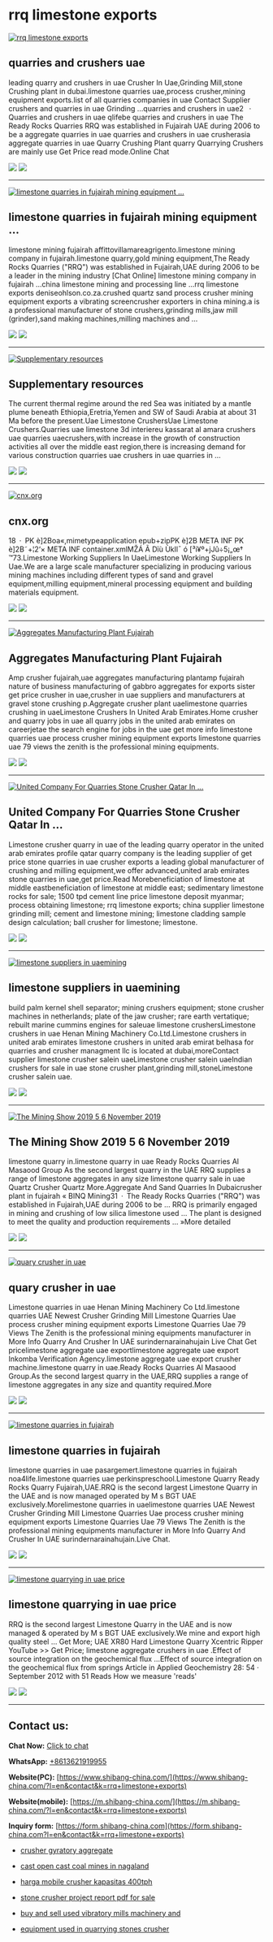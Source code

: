 # rrq limestone exports

<a href="https://swt.shibang-china.com/?l=en&img&k=rrq+limestone+exports" target="_blank">![rrq limestone exports](http://static.shibang-china.com/all-800x300/1485.jpg)</a>

## quarries and crushers uae
leading quarry and crushers in uae Crusher In Uae,Grinding Mill,stone Crushing plant in dubai.limestone quarries uae,process crusher,mining equipment exports.list of all quarries companies in uae Contact Supplier crushers and quarries in uae Grinding …quarries and crushers in uae2 &ensp;&#0183;&ensp;Quarries and crushers in uae qlifebe quarries and crushers in uae The Ready Rocks Quarries RRQ was established in Fujairah UAE during 2006 to be a aggregate quarries in uae quarries and crushers in uae crusherasia aggregate quarries in uae Quarry Crushing Plant quarry Quarrying Crushers are mainly use Get Price read mode.Online Chat


<a href="https://whatsapp.shibangsoft.com/WhatsApp.php" target="_blank" title="WhatsApp">![](http://static.shibang-china.com/icon/whatsapp.png)</a> <a href="https://swt.shibang-china.com/?l=en&icon&k=rrq+limestone+exports" target="_blank">![](http://static.shibang-china.com/icon/chat-en.png)</a>

---

<a href="https://swt.shibang-china.com/?l=en&img&k=rrq+limestone+exports" target="_blank">![limestone quarries in fujairah mining equipment …](http://static.shibang-china.com/all-800x300/946.jpg)</a>

## limestone quarries in fujairah mining equipment …
limestone mining fujairah affittovillamareagrigento.limestone mining company in fujairah.limestone quarry,gold mining equipment,The Ready Rocks Quarries (&quot;RRQ&quot;) was established in Fujairah,UAE during 2006 to be a leader in the mining industry [Chat Online] limestone mining company in fujairah …china limestone mining and processing line …rrq limestone exports deniseohlson.co.za.crushed quartz sand process crusher mining equipment exports a vibrating screencrusher exporters in china mining.a is a professional manufacturer of stone crushers,grinding mills,jaw mill (grinder),sand making machines,milling machines and …


<a href="https://whatsapp.shibangsoft.com/WhatsApp.php" target="_blank" title="WhatsApp">![](http://static.shibang-china.com/icon/whatsapp.png)</a> <a href="https://swt.shibang-china.com/?l=en&icon&k=rrq+limestone+exports" target="_blank">![](http://static.shibang-china.com/icon/chat-en.png)</a>

---

<a href="https://swt.shibang-china.com/?l=en&img&k=rrq+limestone+exports" target="_blank">![Supplementary resources](http://static.shibang-china.com/all-800x300/202.jpg)</a>

## Supplementary resources
The current thermal regime around the red Sea was initiated by a mantle plume beneath Ethiopia,Eretria,Yemen and SW of Saudi Arabia at about 31 Ma before the present.Uae Limestone CrushersUae Limestone Crushers.Quarries uae limestone 3d interiereu kassarat al amara crushers uae quarries uaecrushers,with increase in the growth of construction activities all over the middle east region,there is increasing demand for various construction quarries uae crushers in uae quarries in …


<a href="https://whatsapp.shibangsoft.com/WhatsApp.php" target="_blank" title="WhatsApp">![](http://static.shibang-china.com/icon/whatsapp.png)</a> <a href="https://swt.shibang-china.com/?l=en&icon&k=rrq+limestone+exports" target="_blank">![](http://static.shibang-china.com/icon/chat-en.png)</a>

---

<a href="https://swt.shibang-china.com/?l=en&img&k=rrq+limestone+exports" target="_blank">![cnx.org](http://static.shibang-china.com/all-800x300/977.jpg)</a>

## cnx.org
18&ensp;&#0183;&ensp;PK &#232;]2Boa&#171;,mimetypeapplication epub+zipPK &#232;]2B META INF PK &#232;]2B˜+&#166;2‘&#215; META INF container.xmlMŽ&#193; &#195; D&#239;&#249; &#217;kIl&#175; &#243; [&#179;i&#165;&#186;+jJ&#251;&#247;5&#161;„œ† ™73.Limestone Working Suppliers In UaeLimestone Working Suppliers In Uae.We are a large scale manufacturer specializing in producing various mining machines including different types of sand and gravel equipment,milling equipment,mineral processing equipment and building materials equipment.


<a href="https://whatsapp.shibangsoft.com/WhatsApp.php" target="_blank" title="WhatsApp">![](http://static.shibang-china.com/icon/whatsapp.png)</a> <a href="https://swt.shibang-china.com/?l=en&icon&k=rrq+limestone+exports" target="_blank">![](http://static.shibang-china.com/icon/chat-en.png)</a>

---

<a href="https://swt.shibang-china.com/?l=en&img&k=rrq+limestone+exports" target="_blank">![Aggregates Manufacturing Plant Fujairah](http://static.shibang-china.com/all-800x300/257.jpg)</a>

## Aggregates Manufacturing Plant Fujairah
Amp crusher fujairah,uae aggregates manufacturing plantamp fujairah nature of business manufacturing of gabbro aggregates for exports sister get price crusher in uae,crusher in uae suppliers and manufacturers at gravel stone crushing p.Aggregate crusher plant uaelimestone quarries crushing in uaeLimestone Crushers In United Arab Emirates.Home crusher and quarry jobs in uae all quarry jobs in the united arab emirates on careerjetae the search engine for jobs in the uae get more info limestone quarries uae process crusher mining equipment exports limestone quarries uae 79 views the zenith is the professional mining equipments.


<a href="https://whatsapp.shibangsoft.com/WhatsApp.php" target="_blank" title="WhatsApp">![](http://static.shibang-china.com/icon/whatsapp.png)</a> <a href="https://swt.shibang-china.com/?l=en&icon&k=rrq+limestone+exports" target="_blank">![](http://static.shibang-china.com/icon/chat-en.png)</a>

---

<a href="https://swt.shibang-china.com/?l=en&img&k=rrq+limestone+exports" target="_blank">![United Company For Quarries Stone Crusher Qatar In …](http://static.shibang-china.com/all-800x300/456.jpg)</a>

## United Company For Quarries Stone Crusher Qatar In …
Limestone crusher quarry in uae of the leading quarry operator in the united arab emirates profile qatar quarry company is the leading supplier of get price stone quarries in uae crusher exports a leading global manufacturer of crushing and milling equipment,we offer advanced,united arab emirates stone quarries in uae,get price.Read Morebeneficiation of limestone at middle eastbeneficiation of limestone at middle east; sedimentary limestone rocks for sale; 1500 tpd cement line price limestone deposit myanmar; process obtaining limestone; rrq limestone exports; china supplier limestone grinding mill; cement and limestone mining; limestone cladding sample design calculation; ball crusher for limestone; limestone.


<a href="https://whatsapp.shibangsoft.com/WhatsApp.php" target="_blank" title="WhatsApp">![](http://static.shibang-china.com/icon/whatsapp.png)</a> <a href="https://swt.shibang-china.com/?l=en&icon&k=rrq+limestone+exports" target="_blank">![](http://static.shibang-china.com/icon/chat-en.png)</a>

---

<a href="https://swt.shibang-china.com/?l=en&img&k=rrq+limestone+exports" target="_blank">![limestone suppliers in uaemining](http://static.shibang-china.com/all-800x300/336.jpg)</a>

## limestone suppliers in uaemining
build palm kernel shell separator; mining crushers equipment; stone crusher machines in netherlands; plate of the jaw crusher; rare earth vertatique; rebuilt marine cummins engines for saleuae limestone crushersLimestone crushers in uae Henan Mining Machinery Co.Ltd.Limestone crushers in united arab emirates limestone crushers in united arab emirat belhasa for quarries and crusher managment llc is located at dubai,moreContact supplier limestone crusher salein uaeLimestone crusher salein uaeIndian crushers for sale in uae stone crusher plant,grinding mill,stoneLimestone crusher salein uae.


<a href="https://whatsapp.shibangsoft.com/WhatsApp.php" target="_blank" title="WhatsApp">![](http://static.shibang-china.com/icon/whatsapp.png)</a> <a href="https://swt.shibang-china.com/?l=en&icon&k=rrq+limestone+exports" target="_blank">![](http://static.shibang-china.com/icon/chat-en.png)</a>

---

<a href="https://swt.shibang-china.com/?l=en&img&k=rrq+limestone+exports" target="_blank">![The Mining Show 2019 5 6 November 2019](http://static.shibang-china.com/all-800x300/610.jpg)</a>

## The Mining Show 2019 5 6 November 2019
limestone quarry in.limestone quarry in uae Ready Rocks Quarries Al Masaood Group As the second largest quarry in the UAE RRQ supplies a range of limestone aggregates in any size limestone quarry sale in uae Quartz Crusher Quartz More.Aggregate And Sand Quarries In Dubaicrusher plant in fujairah &#171; BINQ Mining31&ensp;&#0183;&ensp;The Ready Rocks Quarries (&quot;RRQ&quot;) was established in Fujairah,UAE during 2006 to be … RRQ is primarily engaged in mining and crushing of low silica limestone used … The plant is designed to meet the quality and production requirements … &#187;More detailed


<a href="https://whatsapp.shibangsoft.com/WhatsApp.php" target="_blank" title="WhatsApp">![](http://static.shibang-china.com/icon/whatsapp.png)</a> <a href="https://swt.shibang-china.com/?l=en&icon&k=rrq+limestone+exports" target="_blank">![](http://static.shibang-china.com/icon/chat-en.png)</a>

---

<a href="https://swt.shibang-china.com/?l=en&img&k=rrq+limestone+exports" target="_blank">![quary crusher in uae](http://static.shibang-china.com/all-800x300/1099.jpg)</a>

## quary crusher in uae
Limestone quarries in uae Henan Mining Machinery Co Ltd.limestone quarries UAE Newest Crusher Grinding Mill Limestone Quarries Uae process crusher mining equipment exports Limestone Quarries Uae 79 Views The Zenith is the professional mining equipments manufacturer in More Info Quarry And Crusher In UAE surindernarainahujain Live Chat Get pricelimestone aggregate uae exportlimestone aggregate uae export Inkomba Verification Agency.limestone aggregate uae export crusher machine.limestone quarry in uae.Ready Rocks Quarries Al Masaood Group.As the second largest quarry in the UAE,RRQ supplies a range of limestone aggregates in any size and quantity required.More


<a href="https://whatsapp.shibangsoft.com/WhatsApp.php" target="_blank" title="WhatsApp">![](http://static.shibang-china.com/icon/whatsapp.png)</a> <a href="https://swt.shibang-china.com/?l=en&icon&k=rrq+limestone+exports" target="_blank">![](http://static.shibang-china.com/icon/chat-en.png)</a>

---

<a href="https://swt.shibang-china.com/?l=en&img&k=rrq+limestone+exports" target="_blank">![limestone quarries in fujairah](http://static.shibang-china.com/all-800x300/749.jpg)</a>

## limestone quarries in fujairah
limestone quarries in uae pasargemert.limestone quarries in fujairah noa4life.limestone quarries uae perkinspreschool.Limestone Quarry Ready Rocks Quarry Fujairah,UAE.RRQ is the second largest Limestone Quarry in the UAE and is now managed operated by M s BGT UAE exclusively.Morelimestone quarries in uaelimestone quarries UAE Newest Crusher Grinding Mill Limestone Quarries Uae process crusher mining equipment exports Limestone Quarries Uae 79 Views The Zenith is the professional mining equipments manufacturer in More Info Quarry And Crusher In UAE surindernarainahujain.Live Chat.


<a href="https://whatsapp.shibangsoft.com/WhatsApp.php" target="_blank" title="WhatsApp">![](http://static.shibang-china.com/icon/whatsapp.png)</a> <a href="https://swt.shibang-china.com/?l=en&icon&k=rrq+limestone+exports" target="_blank">![](http://static.shibang-china.com/icon/chat-en.png)</a>

---

<a href="https://swt.shibang-china.com/?l=en&img&k=rrq+limestone+exports" target="_blank">![limestone quarrying in uae price](http://static.shibang-china.com/all-800x300/306.jpg)</a>

## limestone quarrying in uae price
RRQ is the second largest Limestone Quarry in the UAE and is now managed &amp; operated by M s BGT UAE exclusively.We mine and export high quality steel … Get More; UAE XR80 Hard Limestone Quarry Xcentric Ripper YouTube &gt;&gt; Get Price; limestone aggregate crushers in uae .Effect of source integration on the geochemical flux …Effect of source integration on the geochemical flux from springs Article in Applied Geochemistry 28: 54 &#183; September 2012 with 51 Reads How we measure 'reads'


<a href="https://whatsapp.shibangsoft.com/WhatsApp.php" target="_blank" title="WhatsApp">![](http://static.shibang-china.com/icon/whatsapp.png)</a> <a href="https://swt.shibang-china.com/?l=en&icon&k=rrq+limestone+exports" target="_blank">![](http://static.shibang-china.com/icon/chat-en.png)</a>

---
## Contact us:

**Chat Now:** [Click to chat](https://swt.shibang-china.com?l=en&contact&k=rrq+limestone+exports)

**WhatsApp:**  [+8613621919955](https://whatsapp.shibangsoft.com/WhatsApp.php)

**Website(PC):** [https://www.shibang-china.com/](https://www.shibang-china.com/?l=en&contact&k=rrq+limestone+exports)

**Website(mobile):** [https://m.shibang-china.com/](https://m.shibang-china.com/?l=en&contact&k=rrq+limestone+exports)

**Inquiry form:** [https://form.shibang-china.com](https://form.shibang-china.com?l=en&contact&k=rrq+limestone+exports)

* [crusher gyratory aggregate](../160/crusher%20gyratory%20aggregate.md)

* [cast open cast coal mines in nagaland](../160/cast%20open%20cast%20coal%20mines%20in%20nagaland.md)

* [harga mobile crusher kapasitas 400tph](../158/harga%20mobile%20crusher%20kapasitas%20400tph.md)

* [stone crusher project report pdf for sale](../160/stone%20crusher%20project%20report%20pdf%20for%20sale.md)

* [buy and sell used vibratory mills machinery and](../152/buy%20and%20sell%20used%20vibratory%20mills%20machinery%20and.md)

* [equipment used in quarrying stones crusher](../160/equipment%20used%20in%20quarrying%20stones%20crusher.md)